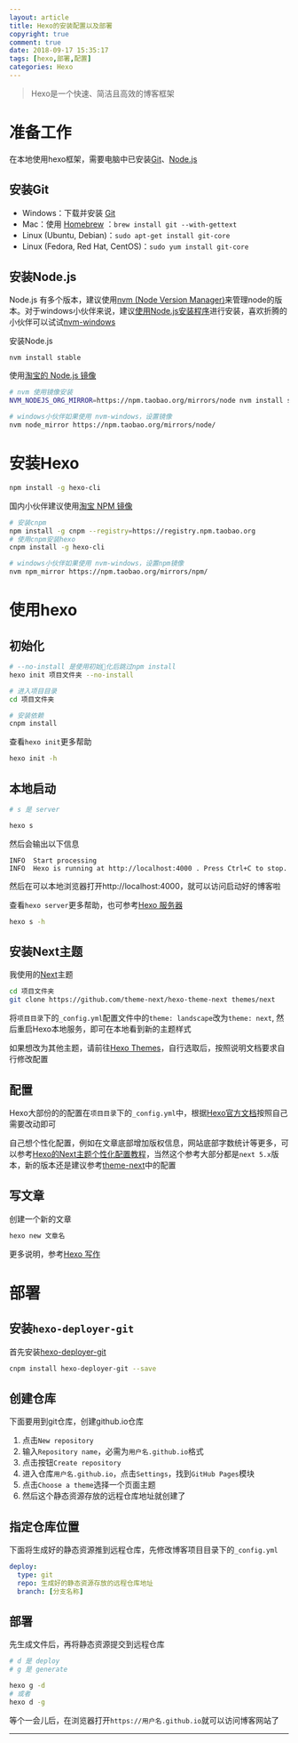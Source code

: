 ```yaml
---
layout: article
title: Hexo的安装配置以及部署
copyright: true
comment: true
date: 2018-09-17 15:35:17
tags: [hexo,部署,配置]
categories: Hexo
---
```



> Hexo是一个快速、简洁且高效的博客框架

准备工作
======

在本地使用hexo框架，需要电脑中已安装[Git](http://git-scm.com)、[Node.js](http://nodejs.org)

安装Git
------
- Windows：下载并安装 [Git](https://git-scm.com/download/win)
- Mac：使用 [Homebrew](https://brew.sh/index_zh-cn) ：`brew install git --with-gettext`
- Linux (Ubuntu, Debian)：`sudo apt-get install git-core`
- Linux (Fedora, Red Hat, CentOS)：`sudo yum install git-core`

<!-- more -->

安装Node.js
------

Node.js 有多个版本，建议使用[nvm (Node Version Manager)](https://github.com/creationix/nvm)来管理node的版本。对于windows小伙伴来说，建议[使用Node.js安装程序](https://nodejs.org/zh-cn/download/)进行安装，喜欢折腾的小伙伴可以试试[nvm-windows](https://github.com/coreybutler/nvm-windows)

安装Node.js

```
nvm install stable
```

使用[淘宝的 Node.js 镜像](http://npm.taobao.org/mirrors/node)
``` bash
# nvm 使用镜像安装
NVM_NODEJS_ORG_MIRROR=https://npm.taobao.org/mirrors/node nvm install stable

# windows小伙伴如果使用 nvm-windows，设置镜像
nvm node_mirror https://npm.taobao.org/mirrors/node/
```

安装Hexo
======

``` bash
npm install -g hexo-cli
```

国内小伙伴建议使用[淘宝 NPM 镜像](https://npm.taobao.org/)

``` bash
# 安装cnpm
npm install -g cnpm --registry=https://registry.npm.taobao.org
# 使用cnpm安装hexo
cnpm install -g hexo-cli

# windows小伙伴如果使用 nvm-windows，设置npm镜像
nvm npm_mirror https://npm.taobao.org/mirrors/npm/
```

使用hexo
======

初始化
------

``` bash
# --no-install 是使用初始化后跳过npm install
hexo init 项目文件夹 --no-install

# 进入项目目录
cd 项目文件夹

# 安装依赖
cnpm install
```

查看`hexo init`更多帮助
``` bash
hexo init -h
```

本地启动
------

``` bash
# s 是 server

hexo s
```

然后会输出以下信息

```
INFO  Start processing
INFO  Hexo is running at http://localhost:4000 . Press Ctrl+C to stop.
```

然后在可以本地浏览器打开http://localhost:4000，就可以访问启动好的博客啦

查看`hexo server`更多帮助，也可参考[Hexo 服务器](https://hexo.io/zh-cn/docs/server)
``` bash
hexo s -h
```

安装Next主题
------

我使用的[Next](https://github.com/theme-next/hexo-theme-next)主题

``` bash
cd 项目文件夹
git clone https://github.com/theme-next/hexo-theme-next themes/next
```

将`项目目录`下的`_config.yml`配置文件中的`theme: landscape`改为`theme: next`, 然后重启Hexo本地服务，即可在本地看到新的主题样式

如果想改为其他主题，请前往[Hexo Themes](https://hexo.io/themes/)，自行选取后，按照说明文档要求自行修改配置

配置
------

Hexo大部份的的配置在`项目目录`下的`_config.yml`中，根据[Hexo官方文档](https://hexo.io/zh-cn/docs/configuration)按照自己需要改动即可

自己想个性化配置，例如在文章底部增加版权信息，网站底部字数统计等更多，可以参考[Hexo的Next主题个性化配置教程](https://segmentfault.com/a/1190000009544924)，当然这个参考大部分都是`next 5.x`版本，新的版本还是建议参考[theme-next](https://github.com/theme-next)中的配置

写文章
------

创建一个新的文章

``` bash
hexo new 文章名
```

更多说明，参考[Hexo 写作](https://hexo.io/zh-cn/docs/writing)


部署
======

安装`hexo-deployer-git`
------

首先安装[hexo-deployer-git](https://github.com/hexojs/hexo-deployer-git)

``` bash
cnpm install hexo-deployer-git --save
```

创建仓库
------

下面要用到git仓库，创建github.io仓库
1. 点击`New repository`
2. 输入`Repository name`，必需为`用户名.github.io`格式
3. 点击按钮`Create repository`
4. 进入仓库`用户名.github.io`，点击`Settings`，找到`GitHub Pages`模块
5. 点击`Choose a theme`选择一个页面主题
6. 然后这个静态资源存放的远程仓库地址就创建了

指定仓库位置
------

下面将生成好的静态资源推到远程仓库，先修改博客项目目录下的`_config.yml`

``` yaml
deploy:
  type: git
  repo: 生成好的静态资源存放的远程仓库地址
  branch: [分支名称]
```

部署
------

先生成文件后，再将静态资源提交到远程仓库

``` bash
# d 是 deploy
# g 是 generate

hexo g -d
# 或者
hexo d -g
```

等个一会儿后，在浏览器打开`https://用户名.github.io`就可以访问博客网站了

---